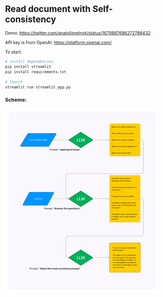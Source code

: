 # Read document with Self-consistency

Demo: https://twitter.com/anatoliimelnyk/status/1679887686272786432

API key is from OpenAI: https://platform.openai.com/

To start:

```bash
# install dependencies
pip install streamlit
pip install requirements.txt

# launch
streamlit run streamlit_app.py
```
### Scheme:

![Scheme](scheme.jpg "Scheme")